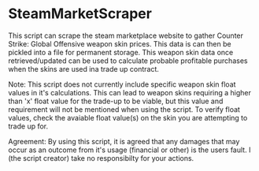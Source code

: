 # SteamMarketScraper

This script can scrape the steam marketplace website to gather Counter Strike: Global Offensive weapon skin prices. This data is can then be pickled into a file for permanent storage. This weapon skin data once retrieved/updated can be used to calculate probable profitable purchases when the skins are used ina trade up contract.

Note: This script does not currently include specific weapon skin float values in it's calculations. This can lead to weapon skins requiring a higher than 'x' float value for the trade-up to be viable, but this value and requirement will not be mentioned when using the script. To verify float values, check the avaiable float value(s) on the skin you are attempting to trade up for.

Agreement: By using this script, it is agreed that any damages that may occur as an outcome from it's usage (financial or other) is the users fault. I (the script creator) take no responsibilty for your actions.
